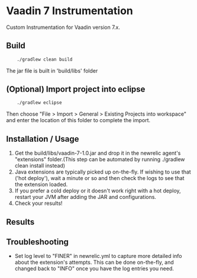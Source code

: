 # Vaadin 7 Instrumentation

Custom Instrumentation for Vaadin version 7.x. 

## Build

```bash
	./gradlew clean build
```
The jar file is built in 'build/libs' folder

## (Optional) Import project into eclipse  

```bash
	./gradlew eclipse
```

Then choose "File > Import > General > Existing Projects into workspace"
and enter the location of this folder to complete the import.

## Installation / Usage

1. Get the build/libs/vaadin-7-1.0.jar and drop it in the newrelic agent's "extensions" folder.(This step can be automated by running ./gradlew clean install instead)
2. Java extensions are typically picked up on-the-fly. If wishing to use that ('hot deploy'), wait a minute or so and then check the logs to see that the extension loaded.
3. If you prefer a cold deploy or it doesn't work right with a hot deploy, restart your JVM after adding the JAR and configurations.
3. Check your results!


## Results


## Troubleshooting

- Set log level to "FINER" in newrelic.yml to capture more detailed info about the extension's attempts. This can be done on-the-fly, and changed back to "INFO" once you have the log entries you need.




